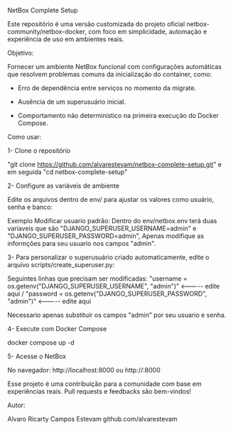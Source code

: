 NetBox Complete Setup

Este repositório é uma versão customizada do projeto oficial netbox-community/netbox-docker, com foco em simplicidade, automação e experiência de uso em ambientes reais.

Objetivo:

Fornecer um ambiente NetBox funcional com configurações automáticas que resolvem problemas comuns da inicialização do container, como:

- Erro de dependência entre serviços no momento da migrate.

- Ausência de um superusuário inicial.

- Comportamento não determinístico na primeira execução do Docker Compose.

Como usar:

1- Clone o repositório

"git clone https://github.com/alvarestevam/netbox-complete-setup.git" e em seguida
"cd netbox-complete-setup"

2- Configure as variáveis de ambiente

Edite os arquivos dentro de env/ para ajustar os valores como usuário, senha e banco:

Exemplo
Modificar usuario padrão:
Dentro do env/netbox.env terá duas variaveis que são "DJANGO_SUPERUSER_USERNAME=admin" e "DJANGO_SUPERUSER_PASSWORD=admin", Apenas modifique as informções para seu usuario nos campos "admin".

3- Para personalizar o superusuário criado automaticamente, edite o arquivo scripts/create_superuser.py:

Seguintes linhas que precisam ser modificadas:
"username = os.getenv("DJANGO_SUPERUSER_USERNAME", "admin")"  <----- edite aqui / "password = os.getenv("DJANGO_SUPERUSER_PASSWORD", "admin")"  <----- edite aqui

Necessario apenas substituir os campos "admin" por seu usuario e senha.

4- Execute com Docker Compose

docker compose up -d

5- Acesse o NetBox

No navegador: http://localhost:8000 ou http://<IP DO HOST>:8000


Esse projeto é uma contribuição para a comunidade com base em experiências reais. Pull requests e feedbacks são bem-vindos!

Autor:

Alvaro Ricarty Campos Estevam
github.com/alvarestevam
